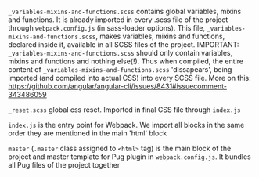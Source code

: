 `_variables-mixins-and-functions.scss`
contains global variables, mixins and functions. It is already imported in every .scss file of the project
through `webpack.config.js` (in sass-loader options). This file, `_variables-mixins-and-functions.scss`, makes variables, mixins and functions, declared inside it, available in all SCSS files of the project. 
IMPORTANT: `_variables-mixins-and-functions.scss` should only contain variables, mixins and functions and nothing else(!). Thus when compiled, the entire content of `_variables-mixins-and-functions.scss` 'dissapears', being imported (and compiled into actual CSS) into every SCSS file. More on this: https://github.com/angular/angular-cli/issues/8431#issuecomment-343486059
 
`_reset.scss`
global css reset. Imported in final CSS file through `index.js`

`index.js`
is the entry point for Webpack. We import all blocks in the same order they are mentioned in the main 'html' block

`master`
(`.master` class assigned to `<html>` tag)
is the main block of the project and master template for Pug plugin in `webpack.config.js`. It bundles all Pug files of the project together
